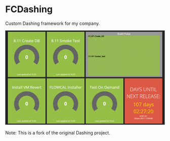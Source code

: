 # FCDashing

Custom Dashing framework for my company.

![](https://github.com/CStaplesLewis/dashing/blob/master/tqm_jenkins/assets/images/demo.PNG?raw=true)

Note: This is a fork of the original Dashing project.
